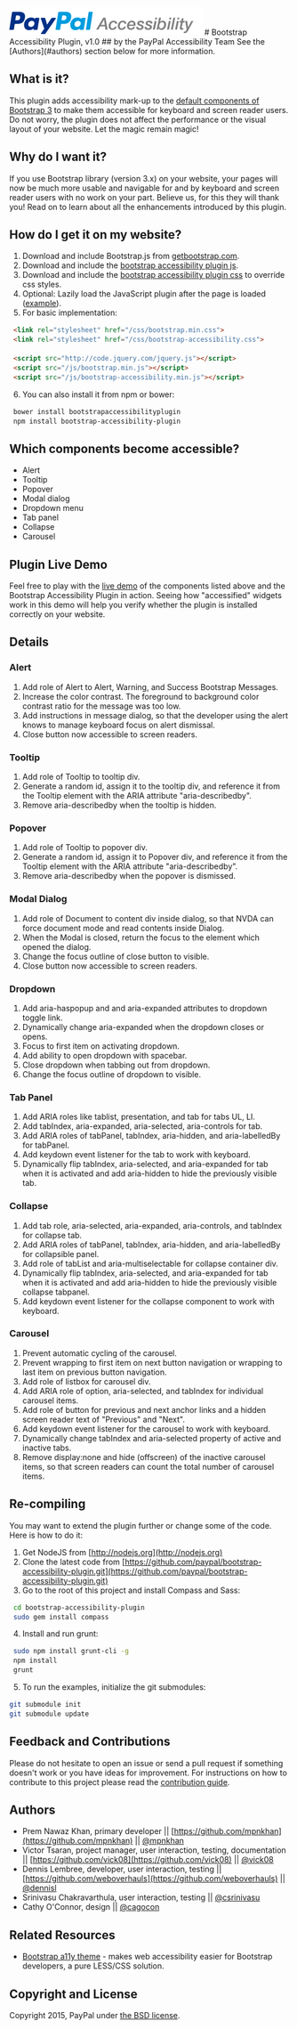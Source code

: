 <img src="images/logo/logo_347x50_PPa11y.png" alt="PayPal accessibility logo">
# Bootstrap Accessibility Plugin, v1.0
## by the PayPal Accessibility Team
See the [Authors](#authors) section below for more information.

## What is it?
This plugin adds accessibility mark-up to the [default components of Bootstrap 3](http://getbootstrap.com/javascript/) to make them accessible for keyboard and screen reader users. Do not worry, the plugin does not affect the performance or the visual layout of your website. Let the magic remain magic!

## Why do I want it?
If you use Bootstrap library (version 3.x) on your website, your pages will now be much more usable and navigable for and by keyboard and screen reader users with no work on your part. Believe us, for this they will thank you! Read on to learn about all the enhancements introduced by this plugin.

## How do I get it on my website?
1. Download and include Bootstrap.js from [getbootstrap.com](http://getbootstrap.com/).
2. Download and include the [bootstrap accessibility plugin js](plugins/js).
3. Download and include the [bootstrap accessibility plugin css](plugins/css) to override css styles.
4. Optional: Lazily load the JavaScript plugin after the page is loaded ([example](demo.html)).
5. For basic implementation:

  ```html
   <link rel="stylesheet" href="/css/bootstrap.min.css">
   <link rel="stylesheet" href="/css/bootstrap-accessibility.css">

   <script src="http://code.jquery.com/jquery.js"></script>
   <script src="/js/bootstrap.min.js"></script>
   <script src="/js/bootstrap-accessibility.min.js"></script>
  ```
6. You can also install it from npm or bower:

  ```sh
   bower install bootstrapaccessibilityplugin
   npm install bootstrap-accessibility-plugin
  ```

## Which components become accessible?
- Alert
- Tooltip
- Popover
- Modal dialog
- Dropdown menu
- Tab panel
- Collapse
- Carousel

## Plugin Live Demo
Feel free to play with the [live demo](https://paypal.github.io/bootstrap-accessibility-plugin/demo.html) of the components listed above and the Bootstrap Accessibility Plugin in action. Seeing how "accessified" widgets work in this demo will help you verify whether the plugin is installed correctly on your website.

## Details

### Alert
1. Add role of Alert to Alert, Warning, and Success Bootstrap Messages.
2. Increase the color contrast. The foreground to background color contrast ratio for the message was too low.
3. Add instructions in message dialog, so that the developer using the alert knows to manage keyboard focus on alert dismissal.
4. Close button now accessible to screen readers.

### Tooltip
1. Add role of Tooltip to tooltip div.
2. Generate a random id, assign it to the tooltip div, and reference it from the Tooltip element with the ARIA attribute "aria-describedby".
3. Remove aria-describedby when the tooltip is hidden.

### Popover 
1. Add role of Tooltip to popover div.
2. Generate a random id, assign it to Popover div, and reference it from the Tooltip element with the ARIA attribute "aria-describedby".
3. Remove aria-describedby when the popover is dismissed.

### Modal Dialog
1. Add role of Document to content div inside dialog, so that NVDA can force document mode and read contents inside Dialog.
2. When the Modal is closed, return the focus to the element which opened the dialog.
3. Change the focus outline of close button to visible.
4. Close button now accessible to screen readers.

### Dropdown 
1. Add aria-haspopup and and aria-expanded attributes to dropdown toggle link.
2. Dynamically change aria-expanded when the dropdown closes or opens.
3. Focus to first item on activating dropdown.
4. Add ability to open dropdown with spacebar.
5. Close dropdown when tabbing out from dropdown.
6. Change the focus outline of dropdown to visible.

### Tab Panel
1. Add ARIA roles like tablist, presentation, and tab for tabs UL, LI.
2. Add tabIndex, aria-expanded, aria-selected, aria-controls for tab.
3. Add ARIA roles of tabPanel, tabIndex, aria-hidden, and aria-labelledBy for tabPanel.
4. Add keydown event listener for the tab to work with keyboard.
5. Dynamically flip tabIndex, aria-selected, and aria-expanded for tab when it is activated and add aria-hidden to hide the previously visible tab.

### Collapse 
1. Add tab role, aria-selected, aria-expanded, aria-controls, and tabIndex for collapse tab.
2. Add ARIA roles of tabPanel, tabIndex, aria-hidden, and aria-labelledBy for collapsible panel.
3. Add role of tabList and aria-multiselectable for collapse container div.
4. Dynamically flip tabIndex, aria-selected, and aria-expanded for tab when it is activated and add aria-hidden to hide the previously visible collapse tabpanel.
5. Add keydown event listener for the collapse component to work with keyboard.

### Carousel
1. Prevent automatic cycling of the carousel.
2. Prevent wrapping to first item on next button navigation or wrapping to last item on previous button navigation.
3. Add role of listbox for carousel div.
4. Add ARIA role of option, aria-selected, and tabIndex for individual carousel items.
5. Add role of button for previous and next anchor links and a hidden screen reader text of "Previous" and "Next".
6. Add keydown event listener for the carousel to work with keyboard.
7. Dynamically change tabIndex and aria-selected property of active and inactive tabs.
8. Remove display:none and hide (offscreen) of the inactive carousel items, so that screen readers can count the total number of carousel items.

## Re-compiling
You may want to extend the plugin further or change some of the code. Here is how to do it:

1. Get NodeJS from [http://nodejs.org](http://nodejs.org)
2. Clone the latest code from [https://github.com/paypal/bootstrap-accessibility-plugin.git](https://github.com/paypal/bootstrap-accessibility-plugin.git)
3. Go to the root of this project and install Compass and Sass:

  ```sh
   cd bootstrap-accessibility-plugin
   sudo gem install compass
  ```
4. Install and run grunt:

  ```sh
   sudo npm install grunt-cli -g
   npm install
   grunt
  ```
5. To run the examples, initialize the git submodules:
 
  ```sh
  git submodule init
  git submodule update
  ```

## Feedback and Contributions
Please do not hesitate to open an issue or send a pull request if something doesn't work or you have ideas for improvement. For instructions on how to contribute to this project please read the [contribution guide](CONTRIBUTING.md).

## Authors

 - Prem Nawaz Khan, primary developer || [https://github.com/mpnkhan](https://github.com/mpnkhan) || [@mpnkhan](https://twitter.com/mpnkhan)
 - Victor Tsaran, project manager, user interaction, testing, documentation || [https://github.com/vick08](https://github.com/vick08) || [@vick08](https://twitter.com/vick08)
 - Dennis Lembree, developer, user interaction, testing || [https://github.com/weboverhauls](https://github.com/weboverhauls) || [@dennisl](https://twitter.com/dennisl)
 - Srinivasu Chakravarthula, user interaction, testing || [@csrinivasu](https://twitter.com/csrinivasu)
 - Cathy O'Connor, design || [@cagocon](https://twitter.com/cagocon)

## Related Resources

 -  [Bootstrap a11y theme](https://github.com/bassjobsen/bootstrap-a11y-theme) - makes web accessibility easier for Bootstrap developers, a pure LESS/CSS solution.

## Copyright and License

Copyright 2015, PayPal under [the BSD license](LICENSE.md).
